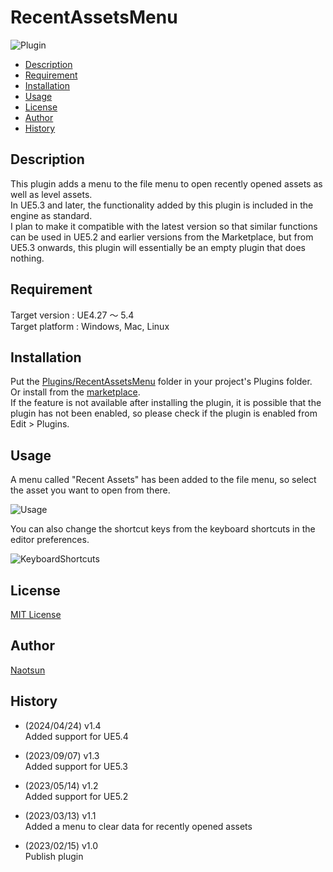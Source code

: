 # RecentAssetsMenu

![Plugin](https://user-images.githubusercontent.com/51815450/220249566-4c5cbf51-1584-4a9e-8fde-17d7f79f089c.PNG)

<!--ts-->
   * [Description](#Description)
   * [Requirement](#Requirement)
   * [Installation](#Installation)
   * [Usage](#Usage)
   * [License](#License)
   * [Author](#Author)
   * [History](#History)
<!--te-->

## Description

This plugin adds a menu to the file menu to open recently opened assets as well as level assets.  
In UE5.3 and later, the functionality added by this plugin is included in the engine as standard.  
I plan to make it compatible with the latest version so that similar functions can be used in UE5.2 and earlier versions from the Marketplace, but from UE5.3 onwards, this plugin will essentially be an empty plugin that does nothing.

## Requirement

Target version : UE4.27 ～ 5.4  
Target platform : Windows, Mac, Linux 

## Installation

Put the [Plugins/RecentAssetsMenu](https://github.com/Naotsun19B/RecentAssetsMenu) folder in your project's Plugins folder.  
Or install from the [marketplace](https://www.unrealengine.com/marketplace/en-US/product/recent-assets-menu).  
If the feature is not available after installing the plugin, it is possible that the plugin has not been enabled, so please check if the plugin is enabled from Edit > Plugins.

## Usage

A menu called "Recent Assets" has been added to the file menu, so select the asset you want to open from there.  

![Usage](https://user-images.githubusercontent.com/51815450/224694011-d5fe8c8e-9ca2-40eb-a78e-9d318ce1a715.PNG)

You can also change the shortcut keys from the keyboard shortcuts in the editor preferences.

![KeyboardShortcuts](https://user-images.githubusercontent.com/51815450/224676158-39f559ca-495e-4e89-985d-7a21af53ba5f.PNG)

## License

[MIT License](https://en.wikipedia.org/wiki/MIT_License)

## Author

[Naotsun](https://twitter.com/Naotsun_UE)

## History  

- (2024/04/24) v1.4   
  Added support for UE5.4

- (2023/09/07) v1.3   
  Added support for UE5.3  

- (2023/05/14) v1.2   
  Added support for UE5.2

- (2023/03/13) v1.1   
  Added a menu to clear data for recently opened assets

- (2023/02/15) v1.0   
  Publish plugin
